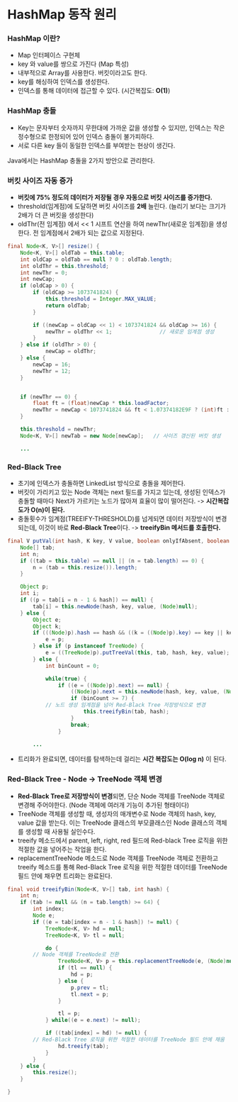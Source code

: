 # HashMap 동작 원리
### **HashMap 이란?**
- Map 인터페이스 구현체
- key 와 value를 쌍으로 가진다 (Map 특성)
- 내부적으로 Array를 사용한다. 버킷이라고도 한다.
- key를 해싱하여 인덱스를 생성한다.
- 인덱스를 통해 데이터에 접근할 수 있다. (시간복잡도: **O(1)**)

### **HashMap 충돌**
- Key는 문자부터 숫자까지 무한대에 가까운 값을 생성할 수 있지만, 인덱스는 작은 정수형으로 한정되어 있어 인덱스 충돌이 불가피하다.
- 서로 다른 key 들이 동일한 인덱스를 부여받는 현상이 생긴다.

Java에서는 HashMap 충돌을 2가지 방안으로 관리한다.

### **버킷 사이즈 자동 증가**
- **버킷에 75% 정도의 데이터가 저장될 경우 자동으로 버킷 사이즈를 증가한다.**
- threshold(임계점)에 도달하면 버킷 사이즈를 **2배** 늘린다. (늘리기 보다는 크기가 2배가 더 큰 버킷을 생성한다)
- oldThr(전 임계점) 에서 << 1 시프트 연산을 하여 newThr(새로운 임계점)을 생성한다. 전 임계점에서 2배가 되는 값으로 지정된다.

```java
final Node<K, V>[] resize() {
    Node<K, V>[] oldTab = this.table;
    int oldCap = oldTab == null ? 0 : oldTab.length;
    int oldThr = this.threshold;
    int newThr = 0;
    int newCap;
    if (oldCap > 0) {
        if (oldCap >= 1073741824) {
            this.threshold = Integer.MAX_VALUE;
            return oldTab;
        }

        if ((newCap = oldCap << 1) < 1073741824 && oldCap >= 16) {
            newThr = oldThr << 1;           	// 새로운 임계점 생성
        }
    } else if (oldThr > 0) {
    	    newCap = oldThr;
    } else {
        newCap = 16;
        newThr = 12;
    }


	if (newThr == 0) {
    	float ft = (float)newCap * this.loadFactor;
    	newThr = newCap < 1073741824 && ft < 1.07374182E9F ? (int)ft : Integer.MAX_VALUE;
	}

	this.threshold = newThr;
	Node<K, V>[] newTab = new Node[newCap];   // 사이즈 갱신된 버킷 생성

	...
```

### **Red-Black Tree**
- 초기에 인덱스가 충돌하면 LinkedList 방식으로 충돌을 제어한다.
- 버킷이 가리키고 있는 Node 객체는 next 필드를 가지고 있는데, 생성된 인덱스가 충돌할 때마다 Next가 가르키는 노드가 많아져 효율이 많이 떨어진다. -> **시간복잡도가 O(n)이 된다.**
- 충돌횟수가 임계점(TREEIFY-THRESHOLD)를 넘게되면 데이터 저장방식이 변경되는데, 이것이 바로 **Red-Black Tree**이다. -> **treeifyBin 메서드를 호출한다.**

```java
final V putVal(int hash, K key, V value, boolean onlyIfAbsent, boolean evict) {
    Node[] tab;
    int n;
    if ((tab = this.table) == null || (n = tab.length) == 0) {
        n = (tab = this.resize()).length;
    }

    Object p;
    int i;
    if ((p = tab[i = n - 1 & hash]) == null) {
        tab[i] = this.newNode(hash, key, value, (Node)null);
    } else {
        Object e;
        Object k;
        if (((Node)p).hash == hash && ((k = ((Node)p).key) == key || key != null && key.equals(k))) {
            e = p;
        } else if (p instanceof TreeNode) {
            e = ((TreeNode)p).putTreeVal(this, tab, hash, key, value);
        } else {
            int binCount = 0;

            while(true) {
                if ((e = ((Node)p).next) == null) {
                    ((Node)p).next = this.newNode(hash, key, value, (Node)null);
                    if (binCount >= 7) {
			// 노드 생성 임계점을 넘어 Red-Black Tree 저장방식으로 변경
                        this.treeifyBin(tab, hash);
                    }
                    break;
                }
		
		...
```

- 트리화가 완료되면, 데이터를 탐색하는데 걸리는 **시간 복잡도는 O(log n)** 이 된다.

### **Red-Black Tree - Node -> TreeNode 객체 변경**
- **Red-Black Tree로 저장방식이 변경**되면, 단순 Node 객체를 TreeNode 객체로 변경해 주어야한다. (Node 객체에 여러개 기능이 추가된 형태이다)
- TreeNode 객체를 생성할 때, 생성자의 매개변수로 Node 객체의 hash, key, value 값을 받는다. 이는 TreeNode  클래스의 부모클래스인 Node 클래스의 객체를 생성할 때 사용될 실인수다.
- treeify 메소드에서 parent, left, right, red 필드에 Red-black Tree 로직을 위한 적절한 값을 넣어주는 작업을 한다.
- replacementTreeNode 메소드로 Node 객체를 TreeNode 객체로 전환하고 treeify 메소드를 통해 Red-Black Tree 로직을 위한 적절한 데이터를 TreeNode 필드 안에 채우면 트리화는 완료된다.

```java
final void treeifyBin(Node<K, V>[] tab, int hash) {
    int n;
    if (tab != null && (n = tab.length) >= 64) {
        int index;
        Node e;
        if ((e = tab[index = n - 1 & hash]) != null) {
            TreeNode<K, V> hd = null;
            TreeNode<K, V> tl = null;

            do {
		// Node 객체를 TreeNode로 전환
                TreeNode<K, V> p = this.replacementTreeNode(e, (Node)null);
                if (tl == null) {
                    hd = p;
                } else {
                    p.prev = tl;
                    tl.next = p;
                }

                tl = p;
            } while((e = e.next) != null);

            if ((tab[index] = hd) != null) {
		// Red-Black Tree 로직을 위한 적절한 데이터를 TreeNode 필드 안에 채움
                hd.treeify(tab);
            }
        }
    } else {
        this.resize();
    }

}
```



